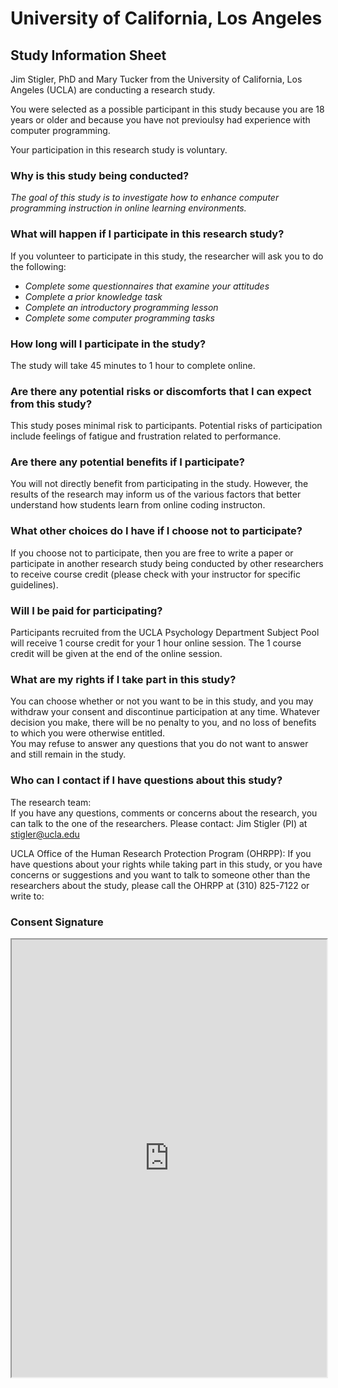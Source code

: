 # University of California, Los Angeles 

## Study Information Sheet 

Jim Stigler, PhD and Mary Tucker from the University of California, Los Angeles (UCLA) are conducting a research study.

You were selected as a possible participant in this study because you are 18 years or older and because you have not 
previoulsy had experience with computer programming. 

Your participation in this research study is voluntary. 


### Why is this study being conducted? 

*The goal of this study is to investigate how to enhance computer programming instruction in online learning environments.* 

### What will happen if I participate in this research study? 

If you volunteer to participate in this study, the researcher will ask you to do the following: 

* *Complete some questionnaires that examine your attitudes*
* *Complete a prior knowledge task*
* *Complete an introductory programming lesson*
* *Complete some computer programming tasks*

### How long will I participate in the study? 

The study will take 45 minutes to 1 hour to complete online.  

### Are there any potential risks or discomforts that I can expect from this study?

This study poses minimal risk to participants. 
Potential risks of participation include feelings of fatigue and frustration related to performance.

### Are there any potential benefits if I participate?

You will not directly benefit from participating in the study. However, the results of the research may inform us of the various factors that better understand how students learn from 
online coding instructon.


### What other choices do I have if I choose not to participate?

If you choose not to participate, then you are free to write a paper or participate in another research study being conducted by other researchers to receive course credit (please check with your instructor for specific guidelines). 

### Will I be paid for participating? 

Participants recruited from the UCLA Psychology Department Subject Pool will receive 1 course credit for your 1 hour online session. 
The 1 course credit will be given at the end of the online session. 

### What are my rights if I take part in this study?

You can choose whether or not you want to be in this study, and you may withdraw your consent and discontinue participation at any time.
Whatever decision you make, there will be no penalty to you, and no loss of benefits to which you were otherwise entitled.  
You may refuse to answer any questions that you do not want to answer and still remain in the study.

### Who can I contact if I have questions about this study?

The research team:  
If you have any questions, comments or concerns about the research, you can talk to the one of the researchers. Please contact: 
Jim Stigler (PI) at stigler@ucla.edu

UCLA Office of the Human Research Protection Program (OHRPP):
If you have questions about your rights while taking part in this study, or you have concerns or suggestions and you want to talk to someone other than the researchers about the study, please call the OHRPP at (310) 825-7122 or write to: 

### Consent Signature 

<iframe data-type="learnosity" id="Presurvey_0719_Student_Background" src="https://coursekata.org/learnosity/preview/mtucker-coding-study-consent" width="100%" height="700"></iframe>



